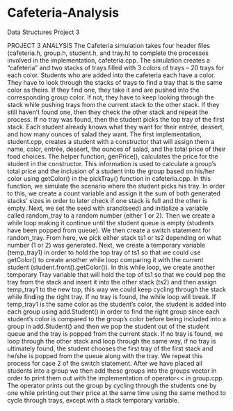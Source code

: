 # Cafeteria-Analysis

Data Structures Project 3

PROJECT 3 ANALYSIS
	The Cafeteria simulation takes four header files (cafeteria.h, group.h, student.h, and tray.h) to complete the processes involved in the implementation, cafeteria.cpp. The simulation creates a “cafeteria” and two stacks of trays filled with 3 colors of trays – 20 trays for each color. Students who are added into the cafeteria each have a color. They have to look through the stacks of trays to find a tray that is the same color as theirs. If they find one, they take it and are pushed into the corresponding group color. If not, they have to keep looking through the stack while pushing trays from the current stack to the other stack. If they still haven’t found one, then they check the other stack and repeat the process. If no tray was found, then the student picks the top tray of the first stack. Each student already knows what they want for their entrée, dessert, and how many ounces of salad they want. The first implementation, student.cpp, creates a student with a constructor that will assign them a name, color, entrée, dessert, the ounces of salad, and the total price of their food choices. The helper function, genPrice(), calculates the price for the student in the constructor. This information is used to calculate a group’s total price and the inclusion of a student into the group based on his/her color using getColor() in the pickTray() function in cafeteria.cpp. In this function, we simulate the scenario where the student picks his tray. In order to this, we create a count variable and assign it the sum of both generated stacks’ sizes in order to later check if one stack is full and the other is empty. Next, we set the seed with srand(seed) and initialize a variable called random_tray to a random number (either 1 or 2). Then we create a while loop making it continue until the student queue is empty (students have been popped from queue). We then create a switch statement for random_tray. From here, we pick either stack ts1 or ts2 depending on what number (1 or 2) was generated. Next, we create a temporary variable (temp_tray1) in order to hold the top tray of ts1 so that we could use getColor() to create another while loop comparing it with the current student (student.front().getColor()). In this while loop, we create another temporary Tray variable that will hold the top of ts1 so that we could pop the tray from the stack and insert it into the other stack (ts2) and then assign temp_tray1 to the new top, this way we could keep cycling through the stack while finding the right tray. If no tray is found, the while loop will break. If temp_tray1 is the same color as the student’s color, the student is added into each group using add.Student() in order to find the right group since each student’s color is compared to the group’s color before being included into a group in add.Student() and then we pop the student out of the student queue and the tray is popped from the current stack. If no tray is found, we loop through the other stack and loop through the same way, if no tray is ultimately found, the student chooses the first tray of the first stack and he/she is popped from the queue along with the tray. We repeat this process for case 2 of the switch statement. After we have placed all students into a group we then add these groups into the groups vector in order to print them out with the implementation of operator<< in group.cpp. The operator prints out the group by cycling through the students one by one while printing out their price at the same time using the same method to cycle through trays, except with a stack<student> temporary variable.
  
	
